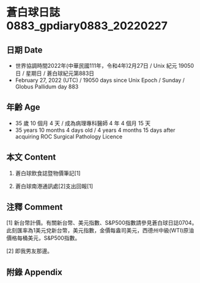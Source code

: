 [_metadata_:encoding]: - "utf-8"
[_metadata_:language]: - "zh-Hant-TW"
[_metadata_:fileformat]: - "markdown"
[_metadata_:MIME_type]: - "text/plain"
[_metadata_:markdown_version]: - "commonmark version 0.30"
[_metadata_:markdown_spec]: - "https://spec.commonmark.org/0.30/"

# 蒼白球日誌0883_gpdiary0883_20220227 #

## 日期 Date ##

* 世界協調時間2022年(中華民國111年，令和4年)2月27日 / Unix 紀元 19050 日 / 星期日 / 蒼白球紀元第883日
* February 27, 2022 (UTC) / 19050 days since Unix Epoch / Sunday / Globus Pallidum day 883

## 年齡 Age ##

* 35 歲 10 個月 4 天 / 成為病理專科醫師 4 年 4 個月 15 天
* 35 years 10 months 4 days old / 4 years 4 months 15 days after acquiring ROC Surgical Pathology Licence

## 本文 Content ##

1. 蒼白球飲食誌暨物價筆記[1]

    
2. 蒼白球南港通訊處[2]支出回報[1]

    

## 注釋 Comment ##

[1] 新台幣計價。有關新台幣、美元指數、S&P500指數請參見蒼白球日誌0704。此刻匯率為1美元兌新台幣，美元指數，金價每盎司美元，西德州中級(WTI)原油價格每桶美元，S&P500指數。


[2] 即我男友那邊。



## 附錄 Appendix ##

